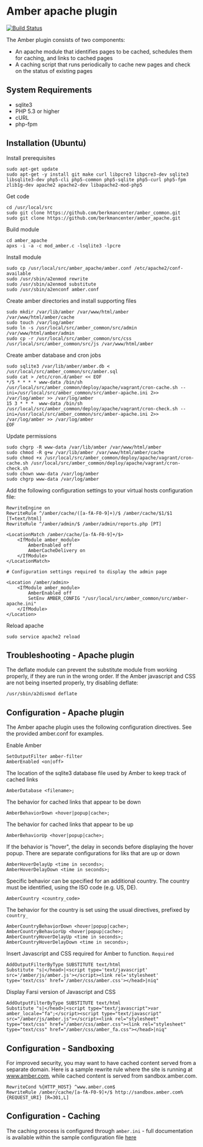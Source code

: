 # Amber apache plugin #

[![Build Status](https://travis-ci.org/berkmancenter/amber_apache.png?branch=master)](https://travis-ci.org/berkmancenter/amber_apache)

The Amber plugin consists of two components:

* An apache module that identifies pages to be cached, schedules them for caching, and links to cached pages
* A caching script that runs periodically to cache new pages and check on the status of existing pages

## System Requirements ##

* sqlite3
* PHP 5.3 or higher
* cURL
* php-fpm

## Installation (Ubuntu) ##

Install prerequisites

    sudo apt-get update
    sudo apt-get -y install git make curl libpcre3 libpcre3-dev sqlite3 libsqlite3-dev php5-cli php5-common php5-sqlite php5-curl php5-fpm zlib1g-dev apache2 apache2-dev libapache2-mod-php5

Get code

    cd /usr/local/src
    sudo git clone https://github.com/berkmancenter/amber_common.git
    sudo git clone https://github.com/berkmancenter/amber_apache.git

Build module

    cd amber_apache
    apxs -i -a -c mod_amber.c -lsqlite3 -lpcre

Install module

    sudo cp /usr/local/src/amber_apache/amber.conf /etc/apache2/conf-available
    sudo /usr/sbin/a2enmod rewrite
    sudo /usr/sbin/a2enmod substitute
    sudo /usr/sbin/a2enconf amber.conf

Create amber directories and install supporting files

    sudo mkdir /var/lib/amber /var/www/html/amber /var/www/html/amber/cache
    sudo touch /var/log/amber
    sudo ln -s /usr/local/src/amber_common/src/admin /var/www/html/amber/admin
    sudo cp -r /usr/local/src/amber_common/src/css /usr/local/src/amber_common/src/js /var/www/html/amber

Create amber database and cron jobs

    sudo sqlite3 /var/lib/amber/amber.db < /usr/local/src/amber_common/src/amber.sql
    sudo cat > /etc/cron.d/amber << EOF
    */5 * * * * www-data /bin/sh /usr/local/src/amber_common/deploy/apache/vagrant/cron-cache.sh --ini=/usr/local/src/amber_common/src/amber-apache.ini 2>> /var/log/amber >> /var/log/amber
    15 3 * * *  www-data /bin/sh /usr/local/src/amber_common/deploy/apache/vagrant/cron-check.sh --ini=/usr/local/src/amber_common/src/amber-apache.ini 2>> /var/log/amber >> /var/log/amber
    EOF

Update permissions

    sudo chgrp -R www-data /var/lib/amber /var/www/html/amber
    sudo chmod -R g+w /var/lib/amber /var/www/html/amber/cache
    sudo chmod +x /usr/local/src/amber_common/deploy/apache/vagrant/cron-cache.sh /usr/local/src/amber_common/deploy/apache/vagrant/cron-check.sh
    sudo chown www-data /var/log/amber
    sudo chgrp www-data /var/log/amber

Add the following configuration settings to your virtual hosts configuration file:

    RewriteEngine on
    RewriteRule ^/amber/cache/([a-fA-F0-9]+)/$ /amber/cache/$1/$1 [T=text/html]
    RewriteRule ^/amber/admin/$ /amber/admin/reports.php [PT]

    <LocationMatch /amber/cache/[a-fA-F0-9]+/$>
        <IfModule amber_module>
            AmberEnabled off
            AmberCacheDelivery on
        </IfModule>
    </LocationMatch>

    # Configuration settings required to display the admin page

    <Location /amber/admin>
        <IfModule amber_module>
            AmberEnabled off
            SetEnv AMBER_CONFIG "/usr/local/src/amber_common/src/amber-apache.ini"
        </IfModule>
    </Location>

Reload apache

    sudo service apache2 reload    

## Troubleshooting - Apache plugin ##

The deflate module can prevent the substitute module from working properly, if they are run in the wrong order. If the Amber javascript and CSS are not being inserted properly, try disabling deflate:

    /usr/sbin/a2dismod deflate


## Configuration - Apache plugin ##

The Amber apache plugin uses the following configuration directives. See the provided amber.conf for examples. 

Enable Amber

    SetOutputFilter amber-filter
    AmberEnabled <on|off>

The location of the sqlite3 database file used by Amber to keep track of cached links

    AmberDatabase <filename>;

The behavior for cached links that appear to be down

    AmberBehaviorDown <hover|popup|cache>;

The behavior for cached links that appear to be up

    AmberBehaviorUp <hover|popup|cache>;

If the behavior is "hover", the delay in seconds before displaying the hover popup. There are separate configurations for liks that are up or down

    AmberHoverDelayUp <time in seconds>;
    AmberHoverDelayDown <time in seconds>;

Specific behavior can be specified for an additional country. The country must be identified, using the ISO code (e.g. US, DE). 

    AmberCountry <country_code>

The behavior for the country is set using the usual directives, prefixed by ```country_```

    AmberCountryBehaviorDown <hover|popup|cache>;
    AmberCountryBehaviorUp <hover|popup|cache>;
    AmberCountryHoverDelayUp <time in seconds>;
    AmberCountryHoverDelayDown <time in seconds>;

Insert Javascript and CSS required for Amber to function. `Required`

    AddOutputFilterByType SUBSTITUTE text/html
    Substitute "s|</head>|<script type='text/javascript' src='/amber/js/amber.js'></script><link rel='stylesheet' type='text/css' href='/amber/css/amber.css'></head>|niq"

Display Farsi version of Javascript and CSS 

    AddOutputFilterByType SUBSTITUTE text/html
    Substitute "s|</head>|<script type="text/javascript">var amber_locale="fa";</script><script type="text/javascript" src="/amber/js/amber.js"></script><link rel="stylesheet" type="text/css" href="/amber/css/amber.css"><link rel="stylesheet" type="text/css" href="/amber/css/amber_fa.css"></head>|niq"

## Configuration - Sandboxing ##

For improved security, you may want to have cached content served from a separate domain. Here is a sample rewrite rule where the site is running at www.amber.com, while cached content is served from sandbox.amber.com.

    RewriteCond %{HTTP_HOST} ^www.amber.com$
    RewriteRule /amber/cache/[a-fA-F0-9]+/$ http://sandbox.amber.com%{REQUEST_URI} [R=301,L]

## Configuration - Caching ##

The caching process is configured through ```amber.ini``` - full documentation is available within the sample configuration file [here](https://github.com/berkmancenter/amber_common/blob/master/src/amber.ini) 